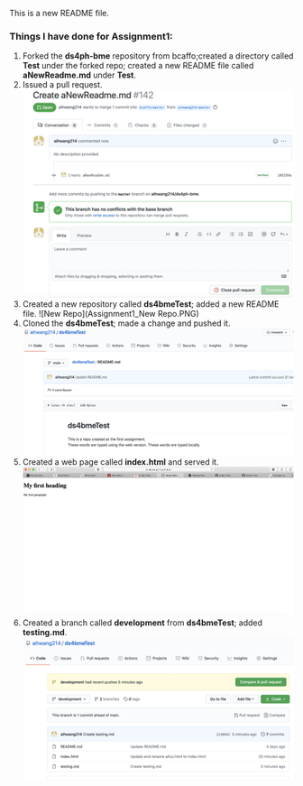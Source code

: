 This is a new README file.
### Things I have done for Assignment1:
1. Forked the **ds4ph-bme** repository from bcaffo;created a directory called **Test** under the forked repo; created a new README file called **aNewReadme.md** under **Test**.  
2. Issued a pull request. ![A pull request](Assignment1_PR2.PNG)
3. Created a new repository called **ds4bmeTest**; added a new README file. ![New Repo](Assignment1_New Repo.PNG)
4. Cloned the **ds4bmeTest**; made a change and pushed it. ![Push changes](Assignment1_Push.PNG)
5. Created a web page called **index.html** and served it. ![Web Page](Assignment1_Web.PNG)
6. Created a branch called **development** from **ds4bmeTest**; added **testing.md**. ![Branch](Assignment1_branch.PNG)
